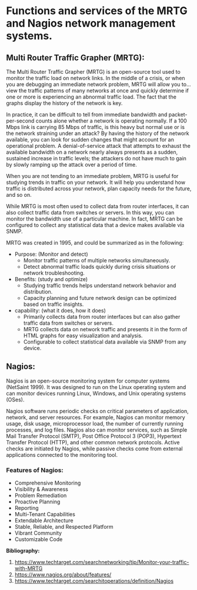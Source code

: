 ﻿# <a name="_5hz9foxy4t6d"></a>**Functions and services of the MRTG and Nagios network management systems.**
## <a name="_p2uk4xl36pgi"></a>**Multi Router Traffic Grapher (MRTG):**
The Multi Router Traffic Grapher (MRTG) is an open-source tool used to monitor the traffic load on network links. In the middle of a crisis, or when you are debugging an immediate network problem, MRTG will allow you to...  view the traffic patterns of many networks at once and quickly determine if one or more is experiencing an abnormal traffic load. The fact that the graphs display the history of the network is key.

In practice, it can be difficult to tell from immediate bandwidth and packet-per-second counts alone whether a network is operating normally. If a 100 Mbps link is carrying 85 Mbps of traffic, is this heavy but normal use or is the network straining under an attack? By having the history of the network available, you can look for sudden changes that might account for an operational problem. A denial-of-service attack that attempts to exhaust the available bandwidth on a network nearly always presents as a sudden, sustained increase in traffic levels; the attackers do not have much to gain by slowly ramping up the attack over a period of time.

When you are not tending to an immediate problem, MRTG is useful for studying trends in traffic on your network. It will help you understand how traffic is distributed across your network, plan capacity needs for the future, and so on.

While MRTG is most often used to collect data from router interfaces, it can also collect traffic data from switches or servers. In this way, you can monitor the bandwidth use of a particular machine. In fact, MRTG can be configured to collect any statistical data that a device makes available via SNMP.

MRTG was created in 1995, and could be summarized as in the following:

- Purpose: (Monitor and detect)
  - Monitor traffic patterns of multiple networks simultaneously.
  - Detect abnormal traffic loads quickly during crisis situations or network troubleshooting.
- Benefits: (study and optimize) 
  - Studying traffic trends helps understand network behavior and distribution. 
  - Capacity planning and future network design can be optimized based on traffic insights.
- capability: (what it does, how it does)
  - Primarily collects data from router interfaces but can also gather traffic data from switches or servers.
  - MRTG collects data on network traffic and presents it in the form of HTML graphs for easy visualization and analysis.
  - Configurable to collect statistical data available via SNMP from any device.

## <a name="_26j3f98r4ffr"></a>**Nagios:**
Nagios is an open-source monitoring system for computer systems (NetSaint 1999). It was designed to run on the Linux operating system and can monitor devices running Linux, Windows, and Unix operating systems (OSes).

Nagios software runs periodic checks on critical parameters of application, network, and server resources. For example, Nagios can monitor memory usage, disk usage, microprocessor load, the number of currently running processes, and log files. Nagios also can monitor services, such as Simple Mail Transfer Protocol (SMTP), Post Office Protocol 3 (POP3), Hypertext Transfer Protocol (HTTP), and other common network protocols. Active checks are initiated by Nagios, while passive checks come from external applications connected to the monitoring tool.
### <a name="_e78si9vm1olg"></a>**Features of Nagios:**

- Comprehensive Monitoring
- Visibility & Awareness
- Problem Remediation
- Proactive Planning
- Reporting
- Multi-Tenant Capabilities
- Extendable Architecture
- Stable, Reliable, and Respected Platform
- Vibrant Community
- Customizable Code



**Bibliography:**

1. <https://www.techtarget.com/searchnetworking/tip/Monitor-your-traffic-with-MRTG>
1. <https://www.nagios.org/about/features/>
1. <https://www.techtarget.com/searchitoperations/definition/Nagios>
